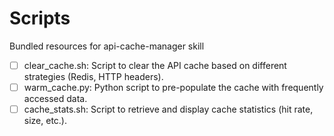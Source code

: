 # Scripts

Bundled resources for api-cache-manager skill

- [ ] clear_cache.sh: Script to clear the API cache based on different strategies (Redis, HTTP headers).
- [ ] warm_cache.py: Python script to pre-populate the cache with frequently accessed data.
- [ ] cache_stats.sh: Script to retrieve and display cache statistics (hit rate, size, etc.).
